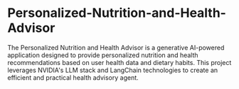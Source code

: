 # Personalized-Nutrition-and-Health-Advisor
The Personalized Nutrition and Health Advisor is a generative AI-powered application designed to provide personalized nutrition and health recommendations based on user health data and dietary habits. This project leverages NVIDIA's LLM stack and LangChain technologies to create an efficient and practical health advisory agent.
